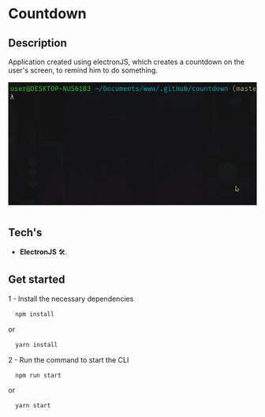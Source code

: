 # Countdown

## Description

Application created using electronJS, 
which creates a countdown on the user's screen, 
to remind him to do something.

![viedo](.github/preview.gif)

#

## Tech's

  - **ElectronJS** 🛠️.

## Get started

1 - Install the necessary dependencies

```bash
  npm install
```
or 
 
```bash
  yarn install
```
 
2 - Run the command to start the CLI

```bash
  npm run start
```

or 

```bash
  yarn start
```
